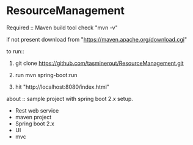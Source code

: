 # ResourceManagement

Required ::
Maven build tool
check "mvn -v"

if not present download from "https://maven.apache.org/download.cgi"

to run::
1) git clone https://github.com/tasminerout/ResourceManagement.git

2) run mvn spring-boot:run

3) hit "http://localhost:8080/index.html"

about ::
sample project with spring boot 2.x setup. 
- Rest web service
- maven project
- Spring boot 2.x
- UI
- mvc

